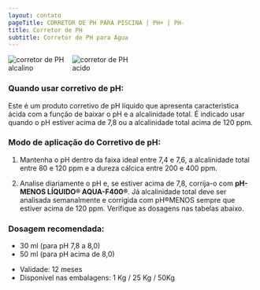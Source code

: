 ```yaml
---
layout: contato
pageTitle: CORRETOR DE PH PARA PISCINA | PH+ | PH- 
title: Corretor de PH
subtitle: Corretor de PH para Água
---
```

<img class="img-responsive pull-right" style="max-width: 25%;" src="../../website/images/corretor de PH alcalino.png" alt="corretor de PH alcalino">

<img class="img-responsive pull-left" style="max-width: 25%;" src="../../website/images/corretor de PH acido.png" alt="corretor de PH acido">
<br />

### Quando usar corretivo de pH:

Este é um produto corretivo de pH líquido que apresenta caracteristica ácida com a função de baixar o pH e a alcalinidade total.
É indicado usar quando o pH estiver acima de 7,8 ou a alcalinidade total acima de 120 ppm.

### Modo de aplicação do Corretivo de pH:

1) Mantenha o pH dentro da faixa ideal entre 7,4 e 7,6, a alcalinidade total entre 80 e 120 ppm e a dureza cálcica entre 200 e 400 ppm.

2) Analise diariamente o pH e, se estiver acima de 7,8, corrija-o com **pH-MENOS LÍQUIDO® AQUA-F400®**. Já alcalinidade total deve ser analisada semanalmente e corrigida com pH®MENOS sempre que estiver acima de 120 ppm. Verifique as dosagens nas tabelas abaixo. 

### **Dosagem recomendada:**

>
  + 30 ml (para pH 7,8 a 8,0)
  + 50 ml (para pH acima de 8,0)
>

- Validade: 12 meses
- Disponível nas embalagens: 1 Kg / 25 Kg / 50Kg
